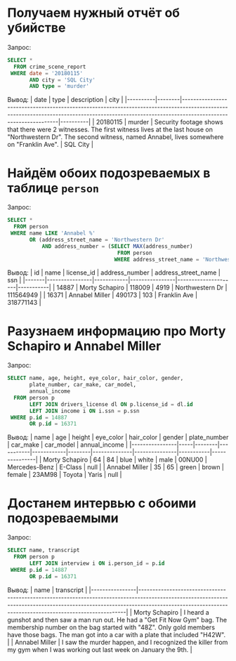# Получаем нужный отчёт об убийстве
Запрос:
```sql
SELECT * 
  FROM crime_scene_report
 WHERE date = '20180115'
       AND city = 'SQL City'
       AND type = 'murder'
```
Вывод:
| date     | type   | description                                                                                                                                                                                  | city     |
|----------|--------|----------------------------------------------------------------------------------------------------------------------------------------------------------------------------------------------|----------|
| 20180115 | murder | Security  footage shows that there were 2 witnesses. The first witness lives at  the last house on "Northwestern Dr". The second witness, named Annabel,  lives somewhere on "Franklin Ave". | SQL City |

# Найдём обоих подозреваемых в таблице `person`
Запрос:
```sql
SELECT *
  FROM person
 WHERE name LIKE 'Annabel %'
       OR (address_street_name = 'Northwestern Dr'
           AND address_number = (SELECT MAX(address_number)
                                   FROM person
                                  WHERE address_street_name = 'Northwestern Dr'))
```
Вывод:
| id    | name           | license_id | address_number | address_street_name | ssn       |
|-------|----------------|------------|----------------|---------------------|-----------|
| 14887 | Morty Schapiro | 118009     | 4919           | Northwestern Dr     | 111564949 |
| 16371 | Annabel Miller | 490173     | 103            | Franklin Ave        | 318771143 |

# Разузнаем информацию про <b>Morty Schapiro</b> и <b>Annabel Miller</b>
Запрос:
```sql
SELECT name, age, height, eye_color, hair_color, gender,
       plate_number, car_make, car_model,
       annual_income
  FROM person p
       LEFT JOIN drivers_license dl ON p.license_id = dl.id
       LEFT JOIN income i ON i.ssn = p.ssn
 WHERE p.id = 14887
       OR p.id = 16371
```
Вывод:
| name           | age | height | eye_color | hair_color | gender | plate_number | car_make      | car_model | annual_income |
|----------------|-----|--------|-----------|------------|--------|--------------|---------------|-----------|---------------|
| Morty Schapiro | 64  | 84     | blue      | white      | male   | 00NU00       | Mercedes-Benz | E-Class   | null          |
| Annabel Miller | 35  | 65     | green     | brown      | female | 23AM98       | Toyota        | Yaris     | null          |

# Достанем интервью с обоими подозреваемыми
Запрос:
```sql
SELECT name, transcript
  FROM person p
       LEFT JOIN interview i ON i.person_id = p.id
 WHERE p.id = 14887
       OR p.id = 16371
```
Вывод:
| name           | transcript                                                                                                                                                                                                                          |
|----------------|-------------------------------------------------------------------------------------------------------------------------------------------------------------------------------------------------------------------------------------|
| Morty Schapiro | I  heard a gunshot and then saw a man run out. He had a "Get Fit Now Gym"  bag. The membership number on the bag started with "48Z". Only gold  members have those bags. The man got into a car with a plate that  included "H42W". |
| Annabel Miller | I saw the murder happen, and I recognized the killer from my gym when I was working out last week on January the 9th.                                                                                                               |

